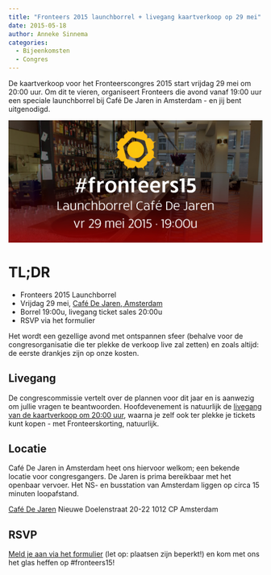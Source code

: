 ```yaml
---
title: "Fronteers 2015 launchborrel + livegang kaartverkoop op 29 mei"
date: 2015-05-18
author: Anneke Sinnema
categories: 
  - Bijeenkomsten
  - Congres
---
```

De kaartverkoop voor het Fronteerscongres 2015 start vrijdag 29 mei om 20:00 uur. Om dit te vieren, organiseert Fronteers die avond vanaf 19:00 uur een speciale launchborrel bij Café De Jaren in Amsterdam - en jij bent uitgenodigd.

![Fronteerscongres 2015 Launchborrel bij Café de Jaren. Vrijdag 29 mei 2015 om 19.00 uur](/_img/congres/2015/fronteers15-launchborrel-announcement-image-nl-1024.png)

# TL;DR

* Fronteers 2015 Launchborrel
* Vrijdag 29 mei, [Café De Jaren, Amsterdam](http://www.cafedejaren.nl/nl/de-Jaren/Home.html)
* Borrel 19:00u, livegang ticket sales 20:00u
* RSVP via het formulier

Het wordt een gezellige avond met ontspannen sfeer (behalve voor de congresorganisatie die ter plekke de verkoop live zal zetten) en zoals altijd: de eerste drankjes zijn op onze kosten.

## Livegang

De congrescommissie vertelt over de plannen voor dit jaar en is aanwezig om jullie vragen te beantwoorden. Hoofdevenement is natuurlijk de [livegang van de kaartverkoop om 20:00 uur](https://fronteers.nl/blog/2015/05/kaartverkoop-fronteers15-begint-op-vrijdag-29-mei), waarna je zelf ook ter plekke je tickets kunt kopen - met Fronteerskorting, natuurlijk.

## Locatie

Café De Jaren in Amsterdam heet ons hiervoor welkom; een bekende locatie voor congresgangers. De Jaren is prima bereikbaar met het openbaar vervoer. Het NS- en busstation van Amsterdam liggen op circa 15 minuten loopafstand.

[Café De Jaren](http://www.cafedejaren.nl/nl/de-Jaren/Home.html)
Nieuwe Doelenstraat 20-22
1012 CP Amsterdam

## RSVP

[Meld je aan via het formulier](https://fronteers.nl/bijeenkomsten/2015/fronteers-2015-launchborrel) (let op: plaatsen zijn beperkt!) en kom met ons het glas heffen op #fronteers15!
